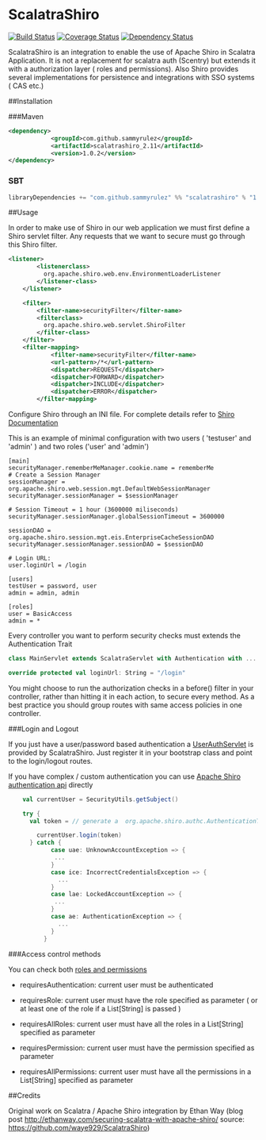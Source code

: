 # ScalatraShiro

[![Build Status](https://travis-ci.org/sammyrulez/ScalatraShiro.svg?branch=master)](https://travis-ci.org/sammyrulez/ScalatraShiro)
[![Coverage Status](https://coveralls.io/repos/sammyrulez/ScalatraShiro/badge.svg)](https://coveralls.io/r/sammyrulez/ScalatraShiro)
[![Dependency Status](https://www.versioneye.com/user/projects/55f7d40d3ed8940017000594/badge.svg?style=flat)](https://www.versioneye.com/user/projects/55f7d40d3ed8940017000594)


ScalatraShiro is an integration to enable the use of Apache Shiro in Scalatra Application.
It is not a replacement for scalatra auth (Scentry) but extends it with a authorization layer ( roles and permissions). Also Shiro provides several implementations for persistence and integrations with SSO systems ( CAS etc.)


##Installation

###Maven

```xml
<dependency>
			<groupId>com.github.sammyrulez</groupId>
			<artifactId>scalatrashiro_2.11</artifactId>
			<version>1.0.2</version>
</dependency>
```

### SBT
```scala
libraryDependencies += "com.github.sammyrulez" %% "scalatrashiro" % "1.0.2"
```


##Usage

In order to make use of Shiro in our web application we must first define a Shiro servlet filter. Any requests that we want to secure must go through this Shiro filter.

```xml
<listener>
        <listenerclass>
          org.apache.shiro.web.env.EnvironmentLoaderListener
        </listener-class>
    </listener>

    <filter>
        <filter-name>securityFilter</filter-name>
        <filterclass>
          org.apache.shiro.web.servlet.ShiroFilter
        </filter-class>
    </filter>
    <filter-mapping>
            <filter-name>securityFilter</filter-name>
            <url-pattern>/*</url-pattern>
            <dispatcher>REQUEST</dispatcher>
            <dispatcher>FORWARD</dispatcher>
            <dispatcher>INCLUDE</dispatcher>
            <dispatcher>ERROR</dispatcher>
        </filter-mapping>
```

Configure Shiro through an INI file. For complete details refer to [Shiro Documentation](https://shiro.apache.org/configuration.html)

This is an example of minimal configuration with two users ( 'testuser' and 'admin' ) and two roles ('user' and 'admin')

```
[main]
securityManager.rememberMeManager.cookie.name = rememberMe
# Create a Session Manager
sessionManager = org.apache.shiro.web.session.mgt.DefaultWebSessionManager
securityManager.sessionManager = $sessionManager

# Session Timeout = 1 hour (3600000 miliseconds)
securityManager.sessionManager.globalSessionTimeout = 3600000

sessionDAO = org.apache.shiro.session.mgt.eis.EnterpriseCacheSessionDAO
securityManager.sessionManager.sessionDAO = $sessionDAO

# Login URL:
user.loginUrl = /login

[users]
testUser = password, user
admin = admin, admin

[roles]
user = BasicAccess
admin = *

```

Every controller you want to perform security checks must extends the Authentication Trait

```scala
class MainServlet extends ScalatraServlet with Authentication with ...

override protected val loginUrl: String = "/login"

```

You might choose to run the authorization checks  in a before() filter in your controller, rather than hitting it in each action, to secure every method. As a best practice you should group routes with same access policies in one controller.


###Login and Logout

If you just have a user/password based authentication a [UserAuthServlet](https://github.com/sammyrulez/ScalatraShiro/blob/master/src/main/scala/scalatrashiro/UserAuthServlet.scala) is provided by ScalatraShiro. Just register it in your bootstrap class and point to the login/logout routes.

If you have complex / custom authentication you can use [Apache Shiro authentication api](https://shiro.apache.org/authentication.html#Authentication-Step1%3ACollecttheSubject%27sprincipalsandcredentials) directly


```scala
    val currentUser = SecurityUtils.getSubject()

    try {
      val token = // generate a  org.apache.shiro.authc.AuthenticationToken

        currentUser.login(token)
      } catch {
            case uae: UnknownAccountException => {
             ...
            }
            case ice: IncorrectCredentialsException => {
              ...
            }
            case lae: LockedAccountException => {
             ...
            }
            case ae: AuthenticationException => {
              ...
            }
          }

```


###Access control methods

You can check both [roles and permissions](https://shiro.apache.org/authorization.html#Authorization-Permissions)

* requiresAuthentication: current user must be authenticated

* requiresRole: current user must have the  role specified as parameter ( or at least one of the role if a List[String] is passed )

* requiresAllRoles: current user must have all the roles in a  List[String] specified  as parameter

* requiresPermission: current user must have the  permission specified as parameter

* requiresAllPermissions: current user must have all the permissions in a  List[String] specified  as parameter




##Credits

Original work on Scalatra  / Apache Shiro integration by Ethan Way (blog post http://ethanway.com/securing-scalatra-with-apache-shiro/ source: https://github.com/waye929/ScalatraShiro)
